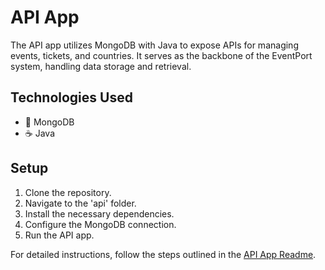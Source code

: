 # API App

The API app utilizes MongoDB with Java to expose APIs for managing events, tickets, and countries. It serves as the backbone of the EventPort system, handling data storage and retrieval.

## Technologies Used
- :evergreen_tree: MongoDB
- :coffee: Java

## Setup

1. Clone the repository.
2. Navigate to the 'api' folder.
3. Install the necessary dependencies.
4. Configure the MongoDB connection.
5. Run the API app.

For detailed instructions, follow the steps outlined in the [API App Readme](api/Readme.md).
